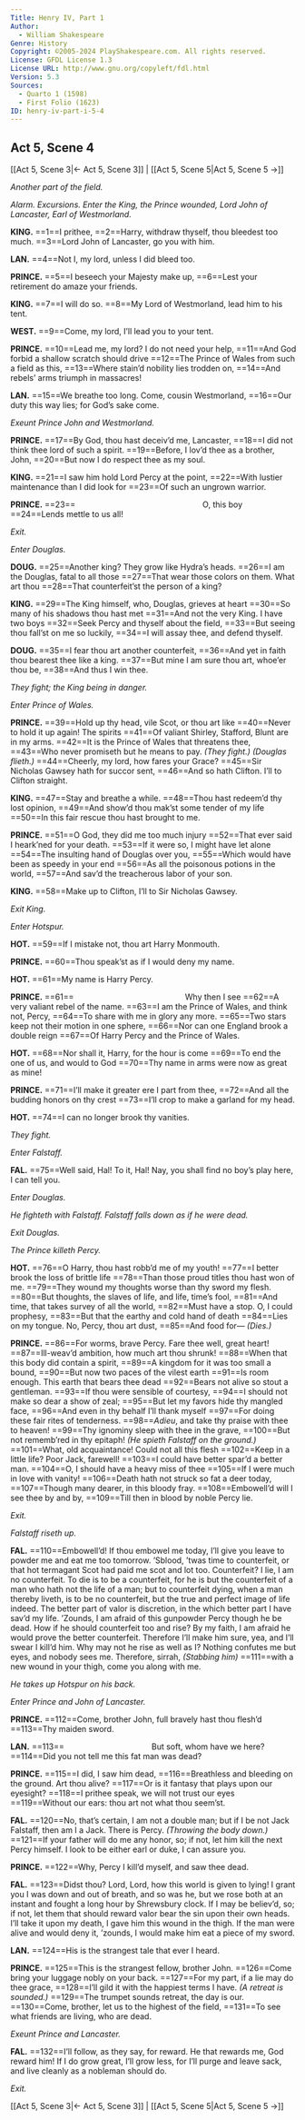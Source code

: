 ```yaml
---
Title: Henry IV, Part 1
Author: 
  - William Shakespeare
Genre: History
Copyright: ©2005-2024 PlayShakespeare.com. All rights reserved.
License: GFDL License 1.3
License URL: http://www.gnu.org/copyleft/fdl.html
Version: 5.3
Sources:
  - Quarto 1 (1598)
  - First Folio (1623)
ID: henry-iv-part-i-5-4
---
```


## Act 5, Scene 4
[[Act 5, Scene 3|← Act 5, Scene 3]] | [[Act 5, Scene 5|Act 5, Scene 5 →]]

*Another part of the field.*

*Alarm. Excursions. Enter the King, the Prince wounded, Lord John of Lancaster, Earl of Westmorland.*

**KING.**
==1==I prithee,
==2==Harry, withdraw thyself, thou bleedest too much.
==3==Lord John of Lancaster, go you with him.

**LAN.**
==4==Not I, my lord, unless I did bleed too.

**PRINCE.**
==5==I beseech your Majesty make up,
==6==Lest your retirement do amaze your friends.

**KING.**
==7==I will do so.
==8==My Lord of Westmorland, lead him to his tent.

**WEST.**
==9==Come, my lord, I’ll lead you to your tent.

**PRINCE.**
==10==Lead me, my lord? I do not need your help,
==11==And God forbid a shallow scratch should drive
==12==The Prince of Wales from such a field as this,
==13==Where stain’d nobility lies trodden on,
==14==And rebels’ arms triumph in massacres!

**LAN.**
==15==We breathe too long. Come, cousin Westmorland,
==16==Our duty this way lies; for God’s sake come.

*Exeunt Prince John and Westmorland.*

**PRINCE.**
==17==By God, thou hast deceiv’d me, Lancaster,
==18==I did not think thee lord of such a spirit.
==19==Before, I lov’d thee as a brother, John,
==20==But now I do respect thee as my soul.

**KING.**
==21==I saw him hold Lord Percy at the point,
==22==With lustier maintenance than I did look for
==23==Of such an ungrown warrior.

**PRINCE.**
==23==                O, this boy
==24==Lends mettle to us all!

*Exit.*

*Enter Douglas.*

**DOUG.**
==25==Another king? They grow like Hydra’s heads.
==26==I am the Douglas, fatal to all those
==27==That wear those colors on them. What art thou
==28==That counterfeit’st the person of a king?

**KING.**
==29==The King himself, who, Douglas, grieves at heart
==30==So many of his shadows thou hast met
==31==And not the very King. I have two boys
==32==Seek Percy and thyself about the field,
==33==But seeing thou fall’st on me so luckily,
==34==I will assay thee, and defend thyself.

**DOUG.**
==35==I fear thou art another counterfeit,
==36==And yet in faith thou bearest thee like a king.
==37==But mine I am sure thou art, whoe’er thou be,
==38==And thus I win thee.

*They fight; the King being in danger.*

*Enter Prince of Wales.*

**PRINCE.**
==39==Hold up thy head, vile Scot, or thou art like
==40==Never to hold it up again! The spirits
==41==Of valiant Shirley, Stafford, Blunt are in my arms.
==42==It is the Prince of Wales that threatens thee,
==43==Who never promiseth but he means to pay.
*(They fight.)*
*(Douglas flieth.)*
==44==Cheerly, my lord, how fares your Grace?
==45==Sir Nicholas Gawsey hath for succor sent,
==46==And so hath Clifton. I’ll to Clifton straight.

**KING.**
==47==Stay and breathe a while.
==48==Thou hast redeem’d thy lost opinion,
==49==And show’d thou mak’st some tender of my life
==50==In this fair rescue thou hast brought to me.

**PRINCE.**
==51==O God, they did me too much injury
==52==That ever said I heark’ned for your death.
==53==If it were so, I might have let alone
==54==The insulting hand of Douglas over you,
==55==Which would have been as speedy in your end
==56==As all the poisonous potions in the world,
==57==And sav’d the treacherous labor of your son.

**KING.**
==58==Make up to Clifton, I’ll to Sir Nicholas Gawsey.

*Exit King.*

*Enter Hotspur.*

**HOT.**
==59==If I mistake not, thou art Harry Monmouth.

**PRINCE.**
==60==Thou speak’st as if I would deny my name.

**HOT.**
==61==My name is Harry Percy.

**PRINCE.**
==61==              Why then I see
==62==A very valiant rebel of the name.
==63==I am the Prince of Wales, and think not, Percy,
==64==To share with me in glory any more.
==65==Two stars keep not their motion in one sphere,
==66==Nor can one England brook a double reign
==67==Of Harry Percy and the Prince of Wales.

**HOT.**
==68==Nor shall it, Harry, for the hour is come
==69==To end the one of us, and would to God
==70==Thy name in arms were now as great as mine!

**PRINCE.**
==71==I’ll make it greater ere I part from thee,
==72==And all the budding honors on thy crest
==73==I’ll crop to make a garland for my head.

**HOT.**
==74==I can no longer brook thy vanities.

*They fight.*

*Enter Falstaff.*

**FAL.**
==75==Well said, Hal! To it, Hal! Nay, you shall find no boy’s play here, I can tell you.

*Enter Douglas.*

*He fighteth with Falstaff. Falstaff falls down as if he were dead.*

*Exit Douglas.*

*The Prince killeth Percy.*

**HOT.**
==76==O Harry, thou hast robb’d me of my youth!
==77==I better brook the loss of brittle life
==78==Than those proud titles thou hast won of me.
==79==They wound my thoughts worse than thy sword my flesh.
==80==But thoughts, the slaves of life, and life, time’s fool,
==81==And time, that takes survey of all the world,
==82==Must have a stop. O, I could prophesy,
==83==But that the earthy and cold hand of death
==84==Lies on my tongue. No, Percy, thou art dust,
==85==And food for⁠—
*(Dies.)*

**PRINCE.**
==86==For worms, brave Percy. Fare thee well, great heart!
==87==Ill-weav’d ambition, how much art thou shrunk!
==88==When that this body did contain a spirit,
==89==A kingdom for it was too small a bound,
==90==But now two paces of the vilest earth
==91==Is room enough. This earth that bears thee dead
==92==Bears not alive so stout a gentleman.
==93==If thou were sensible of courtesy,
==94==I should not make so dear a show of zeal;
==95==But let my favors hide thy mangled face,
==96==And even in thy behalf I’ll thank myself
==97==For doing these fair rites of tenderness.
==98==*Adieu*, and take thy praise with thee to heaven!
==99==Thy ignominy sleep with thee in the grave,
==100==But not rememb’red in thy epitaph!
*(He spieth Falstaff on the ground.)*
==101==What, old acquaintance! Could not all this flesh
==102==Keep in a little life? Poor Jack, farewell!
==103==I could have better spar’d a better man.
==104==O, I should have a heavy miss of thee
==105==If I were much in love with vanity!
==106==Death hath not struck so fat a deer today,
==107==Though many dearer, in this bloody fray.
==108==Embowell’d will I see thee by and by,
==109==Till then in blood by noble Percy lie.

*Exit.*

*Falstaff riseth up.*

**FAL.**
==110==Embowell’d! If thou embowel me today, I’ll give you leave to powder me and eat me too tomorrow. ’Sblood, ’twas time to counterfeit, or that hot termagant Scot had paid me scot and lot too. Counterfeit? I lie, I am no counterfeit. To die is to be a counterfeit, for he is but the counterfeit of a man who hath not the life of a man; but to counterfeit dying, when a man thereby liveth, is to be no counterfeit, but the true and perfect image of life indeed. The better part of valor is discretion, in the which better part I have sav’d my life. ’Zounds, I am afraid of this gunpowder Percy though he be dead. How if he should counterfeit too and rise? By my faith, I am afraid he would prove the better counterfeit. Therefore I’ll make him sure, yea, and I’ll swear I kill’d him. Why may not he rise as well as I? Nothing confutes me but eyes, and nobody sees me. Therefore, sirrah,
*(Stabbing him)*
==111==with a new wound in your thigh, come you along with me.

*He takes up Hotspur on his back.*

*Enter Prince and John of Lancaster.*

**PRINCE.**
==112==Come, brother John, full bravely hast thou flesh’d
==113==Thy maiden sword.

**LAN.**
==113==           But soft, whom have we here?
==114==Did you not tell me this fat man was dead?

**PRINCE.**
==115==I did, I saw him dead,
==116==Breathless and bleeding on the ground. Art thou alive?
==117==Or is it fantasy that plays upon our eyesight?
==118==I prithee speak, we will not trust our eyes
==119==Without our ears: thou art not what thou seem’st.

**FAL.**
==120==No, that’s certain, I am not a double man; but if I be not Jack Falstaff, then am I a Jack. There is Percy.
*(Throwing the body down.)*
==121==If your father will do me any honor, so; if not, let him kill the next Percy himself. I look to be either earl or duke, I can assure you.

**PRINCE.**
==122==Why, Percy I kill’d myself, and saw thee dead.

**FAL.**
==123==Didst thou? Lord, Lord, how this world is given to lying! I grant you I was down and out of breath, and so was he, but we rose both at an instant and fought a long hour by Shrewsbury clock. If I may be believ’d, so; if not, let them that should reward valor bear the sin upon their own heads. I’ll take it upon my death, I gave him this wound in the thigh. If the man were alive and would deny it, ’zounds, I would make him eat a piece of my sword.

**LAN.**
==124==His is the strangest tale that ever I heard.

**PRINCE.**
==125==This is the strangest fellow, brother John.
==126==Come bring your luggage nobly on your back.
==127==For my part, if a lie may do thee grace,
==128==I’ll gild it with the happiest terms I have.
*(A retreat is sounded.)*
==129==The trumpet sounds retreat, the day is our.
==130==Come, brother, let us to the highest of the field,
==131==To see what friends are living, who are dead.

*Exeunt Prince and Lancaster.*

**FAL.**
==132==I’ll follow, as they say, for reward. He that rewards me, God reward him! If I do grow great, I’ll grow less, for I’ll purge and leave sack, and live cleanly as a nobleman should do.

*Exit.*

[[Act 5, Scene 3|← Act 5, Scene 3]] | [[Act 5, Scene 5|Act 5, Scene 5 →]]